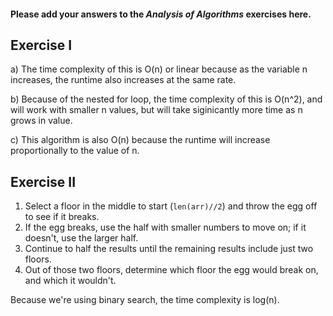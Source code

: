 #### Please add your answers to the **_Analysis of Algorithms_** exercises here.

## Exercise I

a)
The time complexity of this is O(n) or linear because as the variable n increases, the runtime also increases at the same rate.

b)
Because of the nested for loop, the time complexity of this is O(n^2), and will work with smaller n values, but will take siginicantly more time as n grows in value.

c)
This algorithm is also O(n) because the runtime will increase proportionally to the value of n.

## Exercise II

1) Select a floor in the middle to start (```len(arr)//2```) and throw the egg off to see if it breaks.
2) If the egg breaks, use the half with smaller numbers to move on; if it doesn't, use the larger half.
3) Continue to half the results until the remaining results include just two floors.
4) Out of those two floors, determine which floor the egg would break on, and which it wouldn't.

Because we're using binary search, the time complexity is log(n).